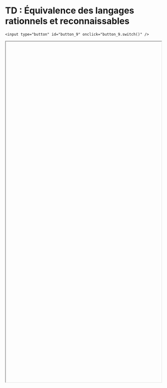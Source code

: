 # TD : Équivalence des langages rationnels et reconnaissables

<script>
    $(function() {
        document.getElementById("main-content").style.maxWidth = "90%";
        button_9 = button_cor(
            'https://raw.githubusercontent.com/fortierq/cours/main/langage/kleene/td/td_kleene.pdf',
            '9',
            'button_9'
        );
    });
</script>

```{margin}
<input type="button" id="button_9" onclick="button_9.switch()" />
```

<iframe id="9" height=1100 width=100% allowfullscreen></iframe>
